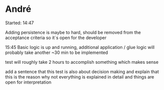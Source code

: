 # André

Started: 14:47


Adding persistence is maybe to hard, should be removed from the acceptance criteria so it´s open for the developer

15:45 Basic logic is up and running, additional application / glue logic will probably take another ~30 min to be implemented

test will roughly take 2 hours to accomplish something which makes sense

add a sentence that this test is also about decision making and explain that this is the reason why not everything is
explained in detail and things are open for interpretation
